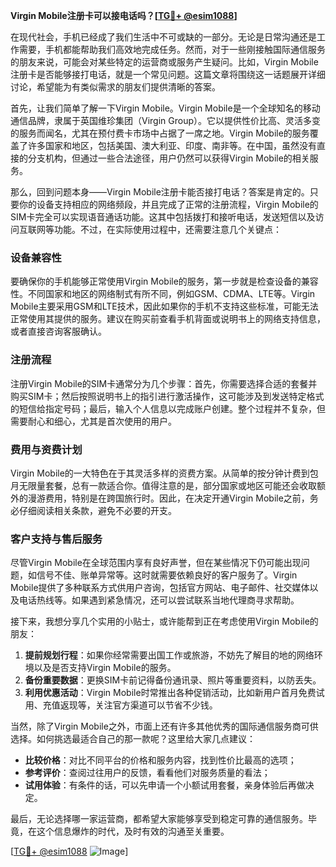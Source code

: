 **Virgin Mobile注册卡可以接电话吗？[[TG💪+ @esim1088](https://t.me/s/esim1088)]**

在现代社会，手机已经成了我们生活中不可或缺的一部分。无论是日常沟通还是工作需要，手机都能帮助我们高效地完成任务。然而，对于一些刚接触国际通信服务的朋友来说，可能会对某些特定的运营商或服务产生疑问。比如，Virgin Mobile注册卡是否能够接打电话，就是一个常见问题。这篇文章将围绕这一话题展开详细讨论，希望能为有类似需求的朋友们提供清晰的答案。

首先，让我们简单了解一下Virgin Mobile。Virgin Mobile是一个全球知名的移动通信品牌，隶属于英国维珍集团（Virgin Group）。它以提供性价比高、灵活多变的服务而闻名，尤其在预付费卡市场中占据了一席之地。Virgin Mobile的服务覆盖了许多国家和地区，包括美国、澳大利亚、印度、南非等。在中国，虽然没有直接的分支机构，但通过一些合法途径，用户仍然可以获得Virgin Mobile的相关服务。

那么，回到问题本身——Virgin Mobile注册卡能否接打电话？答案是肯定的。只要你的设备支持相应的网络频段，并且完成了正常的注册流程，Virgin Mobile的SIM卡完全可以实现语音通话功能。这其中包括拨打和接听电话，发送短信以及访问互联网等功能。不过，在实际使用过程中，还需要注意几个关键点：

### **设备兼容性**
要确保你的手机能够正常使用Virgin Mobile的服务，第一步就是检查设备的兼容性。不同国家和地区的网络制式有所不同，例如GSM、CDMA、LTE等。Virgin Mobile主要采用GSM和LTE技术，因此如果你的手机不支持这些标准，可能无法正常使用其提供的服务。建议在购买前查看手机背面或说明书上的网络支持信息，或者直接咨询客服确认。

### **注册流程**
注册Virgin Mobile的SIM卡通常分为几个步骤：首先，你需要选择合适的套餐并购买SIM卡；然后按照说明书上的指引进行激活操作，这可能涉及到发送特定格式的短信给指定号码；最后，输入个人信息以完成账户创建。整个过程并不复杂，但需要耐心和细心，尤其是首次使用的用户。

### **费用与资费计划**
Virgin Mobile的一大特色在于其灵活多样的资费方案。从简单的按分钟计费到包月无限量套餐，总有一款适合你。值得注意的是，部分国家或地区可能还会收取额外的漫游费用，特别是在跨国旅行时。因此，在决定开通Virgin Mobile之前，务必仔细阅读相关条款，避免不必要的开支。

### **客户支持与售后服务**
尽管Virgin Mobile在全球范围内享有良好声誉，但在某些情况下仍可能出现问题，如信号不佳、账单异常等。这时就需要依赖良好的客户服务了。Virgin Mobile提供了多种联系方式供用户咨询，包括官方网站、电子邮件、社交媒体以及电话热线等。如果遇到紧急情况，还可以尝试联系当地代理商寻求帮助。

接下来，我想分享几个实用的小贴士，或许能帮到正在考虑使用Virgin Mobile的朋友：

1. **提前规划行程**：如果你经常需要出国工作或旅游，不妨先了解目的地的网络环境以及是否支持Virgin Mobile的服务。
2. **备份重要数据**：更换SIM卡前记得备份通讯录、照片等重要资料，以防丢失。
3. **利用优惠活动**：Virgin Mobile时常推出各种促销活动，比如新用户首月免费试用、充值返现等，关注官方渠道可以节省不少钱。

当然，除了Virgin Mobile之外，市面上还有许多其他优秀的国际通信服务商可供选择。如何挑选最适合自己的那一款呢？这里给大家几点建议：

- **比较价格**：对比不同平台的价格和服务内容，找到性价比最高的选项；
- **参考评价**：查阅过往用户的反馈，看看他们对服务质量的看法；
- **试用体验**：有条件的话，可以先申请一个小额试用套餐，亲身体验后再做决定。

最后，无论选择哪一家运营商，都希望大家能够享受到稳定可靠的通信服务。毕竟，在这个信息爆炸的时代，及时有效的沟通至关重要。

[[TG💪+ @esim1088](https://t.me/s/esim1088) ![Image](https://i.postimg.cc/4NQfJmqS/Snipaste-2025-05-13-00-14-12.png)]